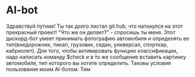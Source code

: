 # AI-bot
Здравствуй путник! Ты так долго листал git.hub, что наткнулся на этот прекрасный проект! "Что же он делает?" - спросишь ты меня.
Этот дискорд-бот умеет принимать фотографию автомобиля и определять ее тип(внедорожник, пикап, грузовик, седан, универсал, спорткар, кабриолет).
Для того, чтобы активировать функцию классификации, надо написать команду $check и в то же сообщение вставить картинку автомобиля, тип которого вы хотите определить.
Таковы условия пользования моим AI-ботом.
Тим
